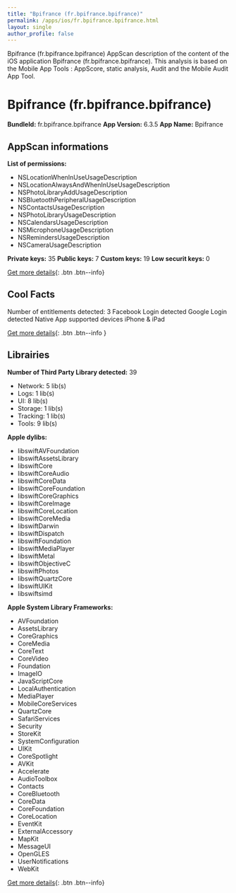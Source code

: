 ```yaml
---
title: "Bpifrance (fr.bpifrance.bpifrance)"
permalink: /apps/ios/fr.bpifrance.bpifrance.html
layout: single
author_profile: false
---
```

Bpifrance (fr.bpifrance.bpifrance) AppScan description of the content of the iOS application Bpifrance (fr.bpifrance.bpifrance). This analysis is based on the Mobile App Tools : AppScore, static analysis, Audit and the Mobile Audit App Tool.

# Bpifrance (fr.bpifrance.bpifrance)

**BundleId:** fr.bpifrance.bpifrance
**App Version:** 6.3.5
**App Name:** Bpifrance


## AppScan informations 

**List of permissions:** 
- NSLocationWhenInUseUsageDescription
- NSLocationAlwaysAndWhenInUseUsageDescription
- NSPhotoLibraryAddUsageDescription
- NSBluetoothPeripheralUsageDescription
- NSContactsUsageDescription
- NSPhotoLibraryUsageDescription
- NSCalendarsUsageDescription
- NSMicrophoneUsageDescription
- NSRemindersUsageDescription
- NSCameraUsageDescription
  
  
**Private keys:** 35
**Public keys:** 7
**Custom keys:** 19
**Low securit keys:** 0
  
[Get more details](/pricing.html){: .btn .btn--info}

## Cool Facts

Number of entitlements detected: 3
Facebook Login detected
Google Login detected
Native App
supported devices iPhone & iPad
  
[Get more details](/pricing.html){: .btn .btn--info }

## Librairies 
**Number of Third Party Library detected:** 39
- Network: 5 lib(s)
- Logs: 1 lib(s)
- UI: 8 lib(s)
- Storage: 1 lib(s)
- Tracking: 1 lib(s)
- Tools: 9 lib(s)


**Apple dylibs:**
- libswiftAVFoundation
- libswiftAssetsLibrary
- libswiftCore
- libswiftCoreAudio
- libswiftCoreData
- libswiftCoreFoundation
- libswiftCoreGraphics
- libswiftCoreImage
- libswiftCoreLocation
- libswiftCoreMedia
- libswiftDarwin
- libswiftDispatch
- libswiftFoundation
- libswiftMediaPlayer
- libswiftMetal
- libswiftObjectiveC
- libswiftPhotos
- libswiftQuartzCore
- libswiftUIKit
- libswiftsimd


**Apple System Library Frameworks:**
- AVFoundation
- AssetsLibrary
- CoreGraphics
- CoreMedia
- CoreText
- CoreVideo
- Foundation
- ImageIO
- JavaScriptCore
- LocalAuthentication
- MediaPlayer
- MobileCoreServices
- QuartzCore
- SafariServices
- Security
- StoreKit
- SystemConfiguration
- UIKit
- CoreSpotlight
- AVKit
- Accelerate
- AudioToolbox
- Contacts
- CoreBluetooth
- CoreData
- CoreFoundation
- CoreLocation
- EventKit
- ExternalAccessory
- MapKit
- MessageUI
- OpenGLES
- UserNotifications
- WebKit


  
[Get more details](/pricing.html){: .btn .btn--info}

